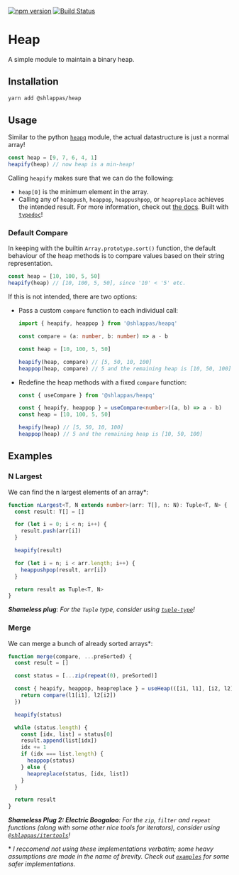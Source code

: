 [![npm version](https://badge.fury.io/js/%40shlappas%2Fheap.svg)](https://badge.fury.io/js/%40shlappas%2Fheap)
[![Build Status](https://github.com/chrismilson/heap.js/workflows/Test/badge.svg)](https://github.com/chrismilson/heap.js/actions)

# Heap

A simple module to maintain a binary heap.

## Installation

```bash
yarn add @shlappas/heap
```

## Usage

Similar to the python [`heapq`](https://docs.python.org/3/library/heapq.html)
module, the actual datastructure is just a normal array!

```ts
const heap = [9, 7, 6, 4, 1]
heapify(heap) // now heap is a min-heap!
```

Calling `heapify` makes sure that we can do the following:

- `heap[0]` is the minimum element in the array.
- Calling any of `heappush`, `heappop`, `heappushpop`, or `heapreplace` achieves
  the intended result. For more information, check out [the
  docs](https://shlappas.com/heap.js/modules.html). Built with
  [`typedoc`](https://github.com/TypeStrong/typedoc)!

### Default Compare

In keeping with the builtin `Array.prototype.sort()` function, the default
behaviour of the heap methods is to compare values based on their string
representation. 

```ts
const heap = [10, 100, 5, 50]
heapify(heap) // [10, 100, 5, 50], since '10' < '5' etc.
```

If this is not intended, there are two options:

- Pass a custom `compare` function to each individual call:
  ```ts
  import { heapify, heappop } from '@shlappas/heapq'

  const compare = (a: number, b: number) => a - b

  const heap = [10, 100, 5, 50]

  heapify(heap, compare) // [5, 50, 10, 100]
  heappop(heap, compare) // 5 and the remaining heap is [10, 50, 100]
  ```

- Redefine the heap methods with a fixed `compare` function:
  ```ts
  const { useCompare } from '@shlappas/heapq'

  const { heapify, heappop } = useCompare<number>((a, b) => a - b)
  const heap = [10, 100, 5, 50]

  heapify(heap) // [5, 50, 10, 100]
  heappop(heap) // 5 and the remaining heap is [10, 50, 100]
  ```

## Examples

### N Largest

We can find the n largest elements of an array\*:

```ts
function nLargest<T, N extends number>(arr: T[], n: N): Tuple<T, N> {
  const result: T[] = []

  for (let i = 0; i < n; i++) {
    result.push(arr[i])
  }

  heapify(result)

  for (let i = n; i < arr.length; i++) {
    heappushpop(result, arr[i])
  }

  return result as Tuple<T, N>
}
```

***Shameless plug**: For the `Tuple` type, consider using
[`tuple-type`](https://www.npmjs.com/package/tuple-type)!*

### Merge

We can merge a bunch of already sorted arrays\*:

```js
function merge(compare, ...preSorted) {
  const result = []

  const status = [...zip(repeat(0), preSorted)]

  const { heapify, heappop, heapreplace } = useHeap(([i1, l1], [i2, l2]) => {
    return compare(l1[i1], l2[i2])
  })

  heapify(status)

  while (status.length) {
    const [idx, list] = status[0]
    result.append(list[idx])
    idx += 1
    if (idx === list.length) {
      heappop(status)
    } else {
      heapreplace(status, [idx, list])
    }
  }

  return result
}
```

***Shameless Plug 2: Electric Boogaloo**: For the `zip`, `filter` and `repeat`
functions (along with some other nice tools for iterators), consider using
[`@shlappas/itertools`](https://www.npmjs.com/package/@shlappas/itertools)!*

\* *I reccomend not using these implementations verbatim; some heavy assumptions
are made in the name of brevity. Check out [`examples`](examples) for some safer
implementations.*